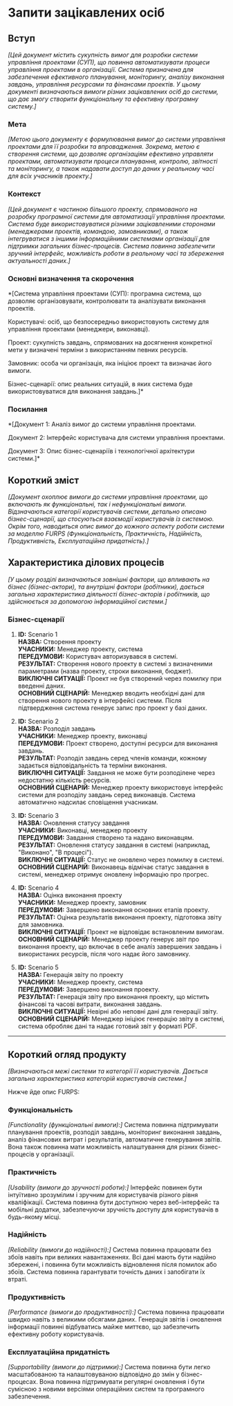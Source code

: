 # Запити зацікавлених осіб

## Вступ

*[Цей документ містить сукупність вимог для розробки системи управління проектами (СУП), що повинна автоматизувати процеси управління проектами в організації. Система призначена для забезпечення ефективного планування, моніторингу, аналізу виконання завдань, управління ресурсами та фінансами проектів. У цьому документі визначаються вимоги різних зацікавлених осіб до системи, що дає змогу створити функціональну та ефективну програмну систему.]*

### Мета

*[Метою цього документу є формулювання вимог до системи управління проектами для її розробки та впровадження. Зокрема, метою є створення системи, що дозволяє організаціям ефективно управляти проектами, автоматизувати процеси планування, контролю, звітності та моніторингу, а також надавати доступ до даних у реальному часі для всіх учасників проекту.]*

### Контекст

*[Цей документ є частиною більшого проекту, спрямованого на розробку програмної системи для автоматизації управління проектами. Система буде використовуватися різними зацікавленими сторонами (менеджерами проектів, командою, замовниками), а також інтегруватися з іншими інформаційними системами організації для підтримки загальних бізнес-процесів. Система повинна забезпечити зручний інтерфейс, можливість роботи в реальному часі та збереження актуальності даних.]*


### Основні визначення та скорочення

*[Система управління проектами (СУП): програмна система, що дозволяє організовувати, контролювати та аналізувати виконання проектів.

Користувачі: осіб, що безпосередньо використовують систему для управління проектами (менеджери, виконавці).

Проект: сукупність завдань, спрямованих на досягнення конкретної мети у визначені терміни з використанням певних ресурсів.

Замовник: особа чи організація, яка ініціює проект та визначає його вимоги.

Бізнес-сценарії: опис реальних ситуацій, в яких система буде використовуватися для виконання завдань.]*


### Посилання

*[Документ 1: Аналіз вимог до системи управління проектами.

Документ 2: Інтерфейс користувача для системи управління проектами.

Документ 3: Опис бізнес-сценаріїв і технологічної архітектури системи.]*


## Короткий зміст

*[Документ охоплює вимоги до системи управління проектами, що включають як функціональні, так і нефункціональні вимоги. Відзначаються категорії користувачів системи, детально описано бізнес-сценарії, що стосуються взаємодії користувачів із системою. Окрім того, наводиться опис вимог до кожного аспекту роботи системи за моделлю FURPS (Функціональність, Практичність, Надійність, Продуктивність, Експлуатаційна придатність).]*

## Характеристика ділових процесів

*[У цьому розділі визначаються зовнішні фактори, що впливають на бізнес (бізнес-актори), та внутрішні фактори (робітники), дається загальна характеристика діяльності бізнес-акторів і робітників, що здійснюється за допомогою інформаційної системи.]*

### Бізнес-сценарії

1. **ID:** Scenario 1  
   **НАЗВА:** Створення проекту  
   **УЧАСНИКИ:** Менеджер проекту, система  
   **ПЕРЕДУМОВИ:** Користувач авторизувався в системі.  
   **РЕЗУЛЬТАТ:** Створення нового проекту в системі з визначеними параметрами (назва проекту, строки виконання, бюджет).  
   **ВИКЛЮЧНІ СИТУАЦІЇ:** Проект не був створений через помилку при введенні даних.  
   **ОСНОВНИЙ СЦЕНАРІЙ:** Менеджер вводить необхідні дані для створення нового проекту в інтерфейсі системи. Після підтвердження система генерує запис про проект у базі даних.

2. **ID:** Scenario 2  
   **НАЗВА:** Розподіл завдань  
   **УЧАСНИКИ:** Менеджер проекту, виконавці  
   **ПЕРЕДУМОВИ:** Проект створено, доступні ресурси для виконання завдань.  
   **РЕЗУЛЬТАТ:** Розподіл завдань серед членів команди, кожному задається відповідальність та терміни виконання.  
   **ВИКЛЮЧНІ СИТУАЦІЇ:** Завдання не може бути розподілене через недостатню кількість ресурсів.  
   **ОСНОВНИЙ СЦЕНАРІЙ:** Менеджер проекту використовує інтерфейс системи для розподілу завдань серед виконавців. Система автоматично надсилає сповіщення учасникам.

3. **ID:** Scenario 3  
   **НАЗВА:** Оновлення статусу завдання  
   **УЧАСНИКИ:** Виконавці, менеджер проекту  
   **ПЕРЕДУМОВИ:** Завдання створено та надано виконавцям.  
   **РЕЗУЛЬТАТ:** Оновлення статусу завдання в системі (наприклад, "Виконано", "В процесі").  
   **ВИКЛЮЧНІ СИТУАЦІЇ:** Статус не оновлено через помилку в системі.  
   **ОСНОВНИЙ СЦЕНАРІЙ:** Виконавець відмічає статус завдання в системі, менеджер отримує оновлену інформацію про прогрес.

4. **ID:** Scenario 4  
   **НАЗВА:** Оцінка виконання проекту  
   **УЧАСНИКИ:** Менеджер проекту, замовник  
   **ПЕРЕДУМОВИ:** Завершено виконання основних етапів проекту.  
   **РЕЗУЛЬТАТ:** Оцінка результатів виконання проекту, підготовка звіту для замовника.  
   **ВИКЛЮЧНІ СИТУАЦІЇ:** Проект не відповідає встановленим вимогам.  
   **ОСНОВНИЙ СЦЕНАРІЙ:** Менеджер проекту генерує звіт про виконання проекту, що включає в себе аналіз завершених завдань і використаних ресурсів, після чого надає його замовнику.

5. **ID:** Scenario 5  
   **НАЗВА:** Генерація звіту по проекту  
   **УЧАСНИКИ:** Менеджер проекту, система  
   **ПЕРЕДУМОВИ:** Завершено виконання проекту.  
   **РЕЗУЛЬТАТ:** Генерація звіту про виконання проекту, що містить фінансові та часові витрати, виконання завдань.  
   **ВИКЛЮЧНІ СИТУАЦІЇ:** Невірні або неповні дані для генерації звіту.  
   **ОСНОВНИЙ СЦЕНАРІЙ:** Менеджер ініціює генерацію звіту в системі, система обробляє дані та надає готовий звіт у форматі PDF.

---

## Короткий огляд продукту

*[Визначаються межі системи та категорії її користувачів. Дається загальна характеристика категорій користувачів системи.]*

Нижче йде опис FURPS:

### Функціональність
*[Functionality (функціональні вимоги):]* Система повинна підтримувати планування проектів, розподіл завдань, моніторинг виконання завдань, аналіз фінансових витрат і результатів, автоматичне генерування звітів. Вона також повинна мати можливість налаштування для різних бізнес-процесів у організації.

### Практичність
*[Usability (вимоги до зручності роботи):]* Інтерфейс повинен бути інтуїтивно зрозумілим і зручним для користувачів різного рівня кваліфікації. Система повинна бути доступною через веб-інтерфейс та мобільні додатки, забезпечуючи зручність доступу для користувачів в будь-якому місці.

### Надійність
*[Reliability (вимоги до надійності):]* Система повинна працювати без збоїв навіть при великих навантаженнях. Всі дані мають бути надійно збережені, і повинна бути можливість відновлення після помилок або збоїв. Система повинна гарантувати точність даних і запобігати їх втраті.

### Продуктивність
*[Performance (вимоги до продуктивності):]* Система повинна працювати швидко навіть з великими обсягами даних. Генерація звітів і оновлення інформації повинні відбуватись майже миттєво, що забезпечить ефективну роботу користувачів.

### Експлуатаційна придатність
*[Supportability (вимоги до підтримки):]* Система повинна бути легко масштабованою та налаштовуваною відповідно до змін у бізнес-процесах. Вона повинна підтримувати регулярні оновлення і бути сумісною з новими версіями операційних систем та програмного забезпечення.
